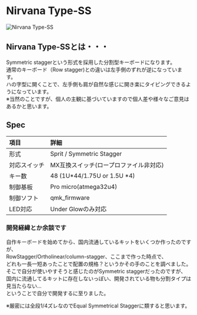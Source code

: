 # Nirvana Type-SS
![Nirvana Type-SS](https://pbs.twimg.com/media/DxmYjFzV4AAOaga.jpg)

## Nirvana Type-SSとは・・・
 Symmetric staggerという形式を採用した分割型キーボードになります。  
 通常のキーボード（Row stagger)との違いは左手側のずれが逆になっています。  
 ハの字型に開くことで、左手側も肩が自然な感じに開き楽にタイピングできるようになっています。  
 ※当然のことですが、個人の主観に基づいていますので個人差や様々なご意見はあるかと思います。
  
## Spec
| 項目 | 詳細 |
| :-- | :-- |
| 形式 | Sprit / Symmetric Stagger |
| 対応スイッチ | MX互換スイッチ(ロープロファイル非対応) |
| キー数 | 48 (1U*44/1.75U or 1.5U *4) |
| 制御基板 | Pro micro(atmega32u4) |
| 制御ソフト | qmk_firmware |
| LED対応 | Under Glowのみ対応 |

### 開発経緯とか余談です
 自作キーボードを始めてから、国内流通しているキットをいくつか作ったのですが、  
 RowStagger/Ortholinear/column-stagger、ここまで作った時点で、  
 どれも一長一短あったことで配置の規格？というかその手のことを調べました。
 そこで自分が使いやすそうと感じたのがSymmetric staggerだったのですが、  
 国内に流通してるキットに存在しないっぽい、開発されている物も分割タイプは見当たらない…  
 ということで自分で開発するに至りました。  
  
※厳密には全段1/4ズレなのでEqual Symmetrical Staggerに類すると思います。